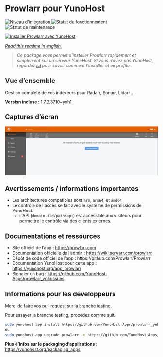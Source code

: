 <!--
N.B.: This README was automatically generated by https://github.com/YunoHost/apps/tree/master/tools/README-generator
It shall NOT be edited by hand.
-->

# Prowlarr pour YunoHost

[![Niveau d’intégration](https://dash.yunohost.org/integration/prowlarr.svg)](https://dash.yunohost.org/appci/app/prowlarr) ![Statut du fonctionnement](https://ci-apps.yunohost.org/ci/badges/prowlarr.status.svg) ![Statut de maintenance](https://ci-apps.yunohost.org/ci/badges/prowlarr.maintain.svg)

[![Installer Prowlarr avec YunoHost](https://install-app.yunohost.org/install-with-yunohost.svg)](https://install-app.yunohost.org/?app=prowlarr)

*[Read this readme in english.](./README.md)*

> *Ce package vous permet d’installer Prowlarr rapidement et simplement sur un serveur YunoHost.
Si vous n’avez pas YunoHost, regardez [ici](https://yunohost.org/#/install) pour savoir comment l’installer et en profiter.*

## Vue d’ensemble

Gestion complète de vos indexeurs pour Radarr, Sonarr, Lidarr...

**Version incluse :** 1.7.2.3710~ynh1

## Captures d’écran

![Capture d’écran de Prowlarr](./doc/screenshots/screenshot.jpg)

## Avertissements / informations importantes

* Les architectures compatibles sont `arm`, `arm64`, et `amd64`
* Le contrôle de l'accès se fait avec le système de permissions de YunoHost.
  * L'API (`domain.tld/path/api`) est accessible aux visiteurs pour permettre le contrôle via des clients externes.

## Documentations et ressources

* Site officiel de l’app : <https://prowlarr.com>
* Documentation officielle de l’admin : <https://wiki.servarr.com/prowlarr>
* Dépôt de code officiel de l’app : <https://github.com/Prowlarr/Prowlarr>
* Documentation YunoHost pour cette app : <https://yunohost.org/app_prowlarr>
* Signaler un bug : <https://github.com/YunoHost-Apps/prowlarr_ynh/issues>

## Informations pour les développeurs

Merci de faire vos pull request sur la [branche testing](https://github.com/YunoHost-Apps/prowlarr_ynh/tree/testing).

Pour essayer la branche testing, procédez comme suit.

``` bash
sudo yunohost app install https://github.com/YunoHost-Apps/prowlarr_ynh/tree/testing --debug
ou
sudo yunohost app upgrade prowlarr -u https://github.com/YunoHost-Apps/prowlarr_ynh/tree/testing --debug
```

**Plus d’infos sur le packaging d’applications :** <https://yunohost.org/packaging_apps>
